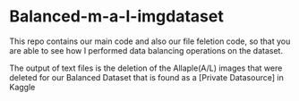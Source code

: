# Balanced-m-a-l-imgdataset

This repo contains our main code and also our file feletion code, so that you are able to see how I performed data balancing operations on the dataset.

The output of text files is the deletion of the Allaple(A/L) images that were deleted for our Balanced Dataset that is found as a [Private Datasource] in Kaggle